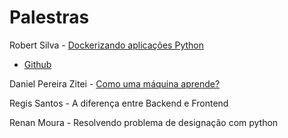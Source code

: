 
# Palestras 

Robert Silva - [Dockerizando aplicações Python](http://slides.com/regissilva/diferenca-entre-backend-e-frontend#/)

  - [Github](https://github.com/rg3915)

Daniel Pereira Zitei - [Como uma máquina aprende?](https://github.com/Py013/meetups/tree/master/29-11-2019/Como%20uma%20maquina%20funciona)

Regis Santos - A diferença entre Backend e Frontend

Renan Moura - Resolvendo problema de designação com python

